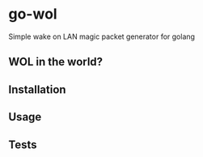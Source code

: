 # go-wol

Simple wake on LAN magic packet generator for golang

## WOL in the world?

## Installation

## Usage

## Tests
